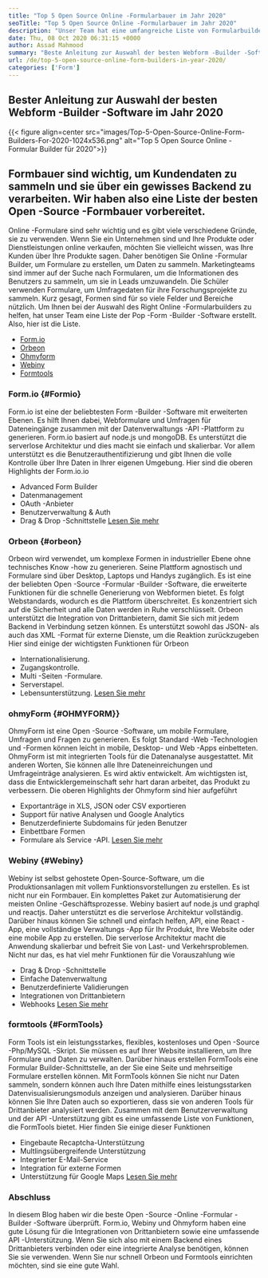 ```yaml
---
title: "Top 5 Open Source Online -Formularbauer im Jahr 2020" 
seoTitle: "Top 5 Open Source Online -Formularbauer im Jahr 2020" 
description: "Unser Team hat eine umfangreiche Liste von Formularbuilder -Tools durchgemacht und wir haben einige der besten Online -Formularbuilder -Software für Sie." 
date: Thu, 08 Oct 2020 06:31:15 +0000
author: Assad Mahmood
summary: "Beste Anleitung zur Auswahl der besten Webform -Builder -Software im Jahr 2020" 
url: /de/top-5-open-source-online-form-builders-in-year-2020/
categories: ['Form']
---
```


## Bester Anleitung zur Auswahl der besten Webform -Builder -Software im Jahr 2020

{{< figure align=center src="images/Top-5-Open-Source-Online-Form-Builders-For-2020-1024x536.png" alt="Top 5 Open Source Online -Formular Builder für 2020">}}


## Formbauer sind wichtig, um Kundendaten zu sammeln und sie über ein gewisses Backend zu verarbeiten. Wir haben also eine Liste der besten Open -Source -Formbauer vorbereitet.
Online -Formulare sind sehr wichtig und es gibt viele verschiedene Gründe, sie zu verwenden. Wenn Sie ein Unternehmen sind und Ihre Produkte oder Dienstleistungen online verkaufen, möchten Sie vielleicht wissen, was Ihre Kunden über Ihre Produkte sagen. Daher benötigen Sie Online -Formular Builder, um Formulare zu erstellen, um Daten zu sammeln.
Marketingteams sind immer auf der Suche nach Formularen, um die Informationen des Benutzers zu sammeln, um sie in Leads umzuwandeln. Die Schüler verwenden Formulare, um Umfragedaten für ihre Forschungsprojekte zu sammeln. Kurz gesagt, Formen sind für so viele Felder und Bereiche nützlich.
Um Ihnen bei der Auswahl des Right Online -Formularbuilders zu helfen, hat unser Team eine Liste der Pop -Form -Builder -Software erstellt. Also, hier ist die Liste.
  * [Form.io][1]
  * [Orbeon][2]
  * [Ohmyform][3]
  * [Webiny][4]
  * [Formtools][5]

### **Form.io**    {#Formio}
Form.io ist eine der beliebtesten Form -Builder -Software mit erweiterten Ebenen. Es hilft Ihnen dabei, Webformulare und Umfragen für Dateneingänge zusammen mit der Datenverwaltungs -API -Plattform zu generieren.
Form.io basiert auf node.js und mongoDB. Es unterstützt die serverlose Architektur und dies macht sie einfach und skalierbar. Vor allem unterstützt es die Benutzerauthentifizierung und gibt Ihnen die volle Kontrolle über Ihre Daten in Ihrer eigenen Umgebung.
Hier sind die oberen Highlights der Form.io.io
  * Advanced Form Builder
  * Datenmanagement
  * OAuth -Anbieter
  * Benutzerverwaltung & Auth
  * Drag & Drop -Schnittstelle
    [Lesen Sie mehr][6]

### **Orbeon**    {#orbeon}
Orbeon wird verwendet, um komplexe Formen in industrieller Ebene ohne technisches Know -how zu generieren. Seine Plattform agnostisch und Formulare sind über Desktop, Laptops und Handys zugänglich.
Es ist eine der beliebten Open -Source -Formular -Builder -Software, die erweiterte Funktionen für die schnelle Generierung von Webformen bietet. Es folgt Webstandards, wodurch es die Plattform überschreitet. Es konzentriert sich auf die Sicherheit und alle Daten werden in Ruhe verschlüsselt.
Orbeon unterstützt die Integration von Drittanbietern, damit Sie sich mit jedem Backend in Verbindung setzen können. Es unterstützt sowohl das JSON- als auch das XML -Format für externe Dienste, um die Reaktion zurückzugeben
Hier sind einige der wichtigsten Funktionen für Orbeon
  * Internationalisierung.
  * Zugangskontrolle.
  * Multi -Seiten -Formulare.
  * Serverstapel.
  * Lebensunterstützung.
    [Lesen Sie mehr][7]

### **ohmyForm**    {#OHMYFORM}}
OhmyForm ist eine Open -Source -Software, um mobile Formulare, Umfragen und Fragen zu generieren. Es folgt Standard -Web -Technologien und -Formen können leicht in mobile, Desktop- und Web -Apps einbetteten.
OhmyForm ist mit integrierten Tools für die Datenanalyse ausgestattet. Mit anderen Worten, Sie können alle Ihre Dateneinreichungen und Umfrageinträge analysieren. Es wird aktiv entwickelt. Am wichtigsten ist, dass die Entwicklergemeinschaft sehr hart daran arbeitet, das Produkt zu verbessern.
Die oberen Highlights der Ohmyform sind hier aufgeführt
  * Exportanträge in XLS, JSON oder CSV exportieren
  * Support für native Analysen und Google Analytics
  * Benutzerdefinierte Subdomains für jeden Benutzer
  * Einbettbare Formen
  * Formulare als Service -API.
    [Lesen Sie mehr][8]

### **Webiny**    {#Webiny}
Webiny ist selbst gehostete Open-Source-Software, um die Produktionsanlagen mit vollem Funktionsvorstellungen zu erstellen. Es ist nicht nur ein Formbauer. Ein komplettes Paket zur Automatisierung der meisten Online -Geschäftsprozesse.
Webiny basiert auf node.js und graphql und reactjs. Daher unterstützt es die serverlose Architektur vollständig. Darüber hinaus können Sie schnell und einfach helfen, API, eine React -App, eine vollständige Verwaltungs -App für Ihr Produkt, Ihre Website oder eine mobile App zu erstellen.
Die serverlose Architektur macht die Anwendung skalierbar und befreit Sie von Last- und Verkehrsproblemen. Nicht nur das, es hat viel mehr Funktionen für die Vorauszahlung wie
  * Drag & Drop -Schnittstelle
  * Einfache Datenverwaltung
  * Benutzerdefinierte Validierungen
  * Integrationen von Drittanbietern
  * Webhooks
    [Lesen Sie mehr][9]

### **formtools**    {#FormTools}
Form Tools ist ein leistungsstarkes, flexibles, kostenloses und Open -Source -Php/MySQL -Skript. Sie müssen es auf Ihrer Website installieren, um Ihre Formulare und Daten zu verwalten. Darüber hinaus erstellen FormTools eine Formular Builder-Schnittstelle, an der Sie eine Seite und mehrseitige Formulare erstellen können.
Mit FormTools können Sie nicht nur Daten sammeln, sondern können auch Ihre Daten mithilfe eines leistungsstarken Datenvisualisierungsmoduls anzeigen und analysieren. Darüber hinaus können Sie Ihre Daten auch so exportieren, dass sie von anderen Tools für Drittanbieter analysiert werden.
Zusammen mit dem Benutzerverwaltung und der API -Unterstützung gibt es eine umfassende Liste von Funktionen, die FormTools bietet. Hier finden Sie einige dieser Funktionen
  * Eingebaute Recaptcha-Unterstützung
  * Multlingsübergreifende Unterstützung
  * Integrierter E-Mail-Service
  * Integration für externe Formen
  * Unterstützung für Google Maps
    [Lesen Sie mehr][10]

### Abschluss
In diesem Blog haben wir die beste Open -Source -Online -Formular -Builder -Software überprüft. Form.io, Webiny und Ohmyform haben eine gute Lösung für die Integrationen von Drittanbietern sowie eine umfassende API -Unterstützung. Wenn Sie sich also mit einem Backend eines Drittanbieters verbinden oder eine integrierte Analyse benötigen, können Sie sie verwenden. Wenn Sie nur schnell Orbeon und Formtools einrichten möchten, sind sie eine gute Wahl.

  
[1]: #formio
[2]: #orbeon
[3]: #ohmyform
[4]: #webiny
[5]: #formtools
[6]: https://products.containerize.com/form/formio
[7]: https://products.containerize.com/form/orbeon
[8]: https://products.containerize.com/form/ohmyform
[9]: https://products.containerize.com/form/webiny
[10]: https://products.containerize.com/form/formtools
